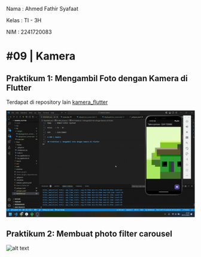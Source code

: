 Nama    : Ahmed Fathir Syafaat

Kelas   : TI - 3H

NIM     : 2241720083

# #09 | Kamera

## Praktikum 1: Mengambil Foto dengan Kamera di Flutter

Terdapat di repository lain [kamera_flutter](https://github.com/Fyodor-DOs/kamera_flutter)

![alt text](assets/images/P1.gif)

## Praktikum 2: Membuat photo filter carousel

![alt text](assets/images/P2.gif)


